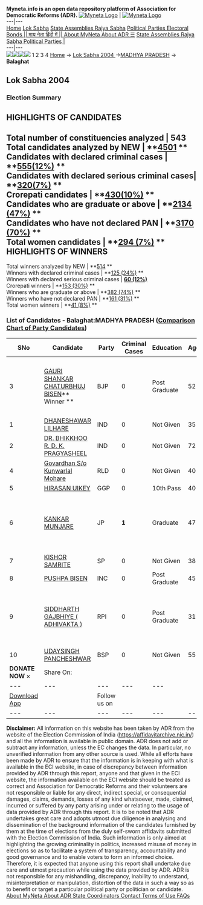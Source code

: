 **Myneta.info is an open data repository platform of Association for Democratic Reforms (ADR).**
[![Myneta Logo](https://www.myneta.info/lib/img/myneta-logo.png)](https://www.myneta.info/) | [![Myneta Logo](https://www.myneta.info/lib/img/adr-logo.png)](https://adrindia.org)  
---|---  
[Home](https://www.myneta.info/) [Lok Sabha](https://www.myneta.info/#ls "Lok Sabha") [ State Assemblies ](https://www.myneta.info/#sa "State Assemblies") [Rajya Sabha](https://www.myneta.info/#rs "Rajya Sabha") [Political Parties ](https://www.myneta.info/party "Political Parties") [ Electoral Bonds ](https://www.myneta.info/electoral_bonds "Electoral Bonds") [ || माय नेता हिंदी में || ](https://translate.google.co.in/translate?prev=hp&hl=en&js=y&u=www.myneta.info&sl=en&tl=hi&history_state0=) [ About MyNeta ](https://adrindia.org/content/about-myneta) [ About ADR ](https://adrindia.org/about-adr/who-we-are) [☰](javascript:void\(0\))
[ State Assemblies ](https://www.myneta.info/#sa "State Assemblies") [ Rajya Sabha ](https://www.myneta.info/#rs "Rajya Sabha") [ Political Parties ](https://www.myneta.info/party "Political Parties")
|   
---|---  
![](https://www.myneta.info/lib/img/banner/banner-1.png)![](https://www.myneta.info/lib/img/banner/banner-2.png)![](https://www.myneta.info/lib/img/banner/banner-3.png)![](https://www.myneta.info/lib/img/banner/banner-4.png)
1  2  3  4 
[Home](https://www.myneta.info/) → [Lok Sabha 2004 ](https://www.myneta.info/loksabha2004/)→[MADHYA PRADESH](https://www.myneta.info/loksabha2004/index.php?action=show_constituencies&state_id=12) → **Balaghat**
### 
## Lok Sabha 2004 
###  Election Summary 
HIGHLIGHTS OF CANDIDATES  
---  
Total number of constituencies analyzed |  543   
Total candidates analyzed by NEW | **[4501](https://www.myneta.info/loksabha2004/index.php?action=summary&subAction=candidates_analyzed&sort=candidate#summary) **  
Candidates with declared criminal cases | **[555(12%)](https://www.myneta.info/loksabha2004/index.php?action=summary&subAction=crime&sort=candidate#summary) **  
Candidates with declared serious criminal cases| **[320(7%)](https://www.myneta.info/loksabha2004/index.php?action=summary&subAction=serious_crime&sort=candidate#summary) **  
Crorepati candidates | **[430(10%)](https://www.myneta.info/loksabha2004/index.php?action=summary&subAction=crorepati&sort=candidate#summary) **  
Candidates who are graduate or above | **[2134 (47%)](https://www.myneta.info/loksabha2004/index.php?action=summary&subAction=education&sort=candidate#summary) **  
Candidates who have not declared PAN | **[3170 (70%)](https://www.myneta.info/loksabha2004/index.php?action=summary&subAction=without_pan&sort=candidate#summary) **  
Total women candidates | **[294 (7%)](https://www.myneta.info/loksabha2004/index.php?action=summary&subAction=women_candidate&sort=candidate#summary) **  
HIGHLIGHTS OF WINNERS  
---  
Total winners analyzed by NEW | **[514](https://www.myneta.info/loksabha2004/index.php?action=summary&subAction=winner_analyzed&sort=candidate#summary) **  
Winners with declared criminal cases | **[125 (24%)](https://www.myneta.info/loksabha2004/index.php?action=summary&subAction=winner_crime&sort=candidate#summary) **  
Winners with declared serious criminal cases | **[60 (12%)](https://www.myneta.info/loksabha2004/index.php?action=summary&subAction=winner_serious_crime&sort=candidate#summary)**  
Crorepati winners | **[153 (30%)](https://www.myneta.info/loksabha2004/index.php?action=summary&subAction=winner_crorepati&sort=candidate#summary) **  
Winners who are graduate or above | **[382 (74%)](https://www.myneta.info/loksabha2004/index.php?action=summary&subAction=winner_education&sort=candidate#summary) **  
Winners who have not declared PAN | **[161 (31%)](https://www.myneta.info/loksabha2004/index.php?action=summary&subAction=winner_without_pan&sort=candidate#summary) **  
Total women winners | **[41 (8%)](https://www.myneta.info/loksabha2004/index.php?action=summary&subAction=winner_women&sort=candidate#summary) **  
### List of Candidates - Balaghat:MADHYA PRADESH ([Comparison Chart of Party Candidates](https://www.myneta.info/loksabha2004/comparisonchart.php?constituency_id=236))
SNo | Candidate| Party| Criminal Cases| Education| Age| Total Assets| Liabilities  
---|---|---|---|---|---|---|---  
3  | [GAURI SHANKAR CHATURBHUJ BISEN](https://www.myneta.info/loksabha2004/candidate.php?candidate_id=1994)** Winner ** | BJP | 0 | Post Graduate| 52 | ![](https://myneta.info/image_v2.php?myneta_folder=loksabha2004&candidate_id=1994&col=ta) | ![](https://myneta.info/image_v2.php?myneta_folder=loksabha2004&candidate_id=1994&col=lia)  
1  | [DHANESHAWAR LILHARE](https://www.myneta.info/loksabha2004/candidate.php?candidate_id=2003) | IND | 0 | Not Given| 35 | Rs 1,15,000 ~ 1 Lacs+ | Rs 0 ~   
2  | [DR. BHIKKHOO R. D. K. PRAGYASHEEL](https://www.myneta.info/loksabha2004/candidate.php?candidate_id=1999) | IND | 0 | Not Given| 72 | Nil | Rs 0 ~   
4  | [Govardhan S/o Kunwarlal Mohare](https://www.myneta.info/loksabha2004/candidate.php?candidate_id=2001) | RLD | 0 | Not Given| 40 | Rs 3,28,800 ~ 3 Lacs+ | Rs 0 ~   
5  | [HIRASAN UIKEY](https://www.myneta.info/loksabha2004/candidate.php?candidate_id=1996) | GGP | 0 | 10th Pass| 40 | Rs 3,35,282 ~ 3 Lacs+ | Rs 0 ~   
6  | [KANKAR MUNJARE](https://www.myneta.info/loksabha2004/candidate.php?candidate_id=1995) | JP | **1** | Graduate| 47 | ![](https://myneta.info/image_v2.php?myneta_folder=loksabha2004&candidate_id=1995&col=ta) | ![](https://myneta.info/image_v2.php?myneta_folder=loksabha2004&candidate_id=1995&col=lia)  
7  | [KISHOR SAMRITE](https://www.myneta.info/loksabha2004/candidate.php?candidate_id=2000) | SP | 0 | Not Given| 38 | Rs 500 ~ 5 Hund+ | Rs 0 ~   
8  | [PUSHPA BISEN](https://www.myneta.info/loksabha2004/candidate.php?candidate_id=1997) | INC | 0 | Post Graduate| 45 | Rs 36,81,000 ~ 36 Lacs+ | Rs 1,49,100 ~ 1 Lacs+  
9  | [SIDDHARTH GAJBHIYE ( ADHIVAKTA )](https://www.myneta.info/loksabha2004/candidate.php?candidate_id=2002) | RPI | 0 | Post Graduate| 31 | ![](https://myneta.info/image_v2.php?myneta_folder=loksabha2004&candidate_id=2002&col=ta) | ![](https://myneta.info/image_v2.php?myneta_folder=loksabha2004&candidate_id=2002&col=lia)  
10  | [UDAYSINGH PANCHESHWAR](https://www.myneta.info/loksabha2004/candidate.php?candidate_id=1998) | BSP | 0 | Not Given| 55 | Rs 7,15,000 ~ 7 Lacs+ | Rs 50 ~   
|  **DONATE NOW** × |  Share On:  | [](https://api.whatsapp.com/send?text=https%3A%2F%2Fmyneta.info%2Fpunjab2022%2Findex.php%3Faction%3Dshow_constituencies%26state_id%3D19) | [](https://www.facebook.com/sharer/sharer.php?u=https%3A%2F%2Fmyneta.info%2Fpunjab2022%2Findex.php%3Faction%3Dshow_constituencies%26state_id%3D19) | [](https://twitter.com/share?url=https%3A%2F%2Fmyneta.info%2Fpunjab2022%2Findex.php%3Faction%3Dshow_constituencies%26state_id%3D19)  
---|---|---|---|---  
| [ Download App ](https://play.google.com/store/apps/details?id=com.webrosoft.myneta1&pcampaignid=pcampaignidMKT-Other-global-all-co-prtnr-py-PartBadge-Mar2515-1) | [](https://play.google.com/store/apps/details?id=com.webrosoft.myneta1&pcampaignid=pcampaignidMKT-Other-global-all-co-prtnr-py-PartBadge-Mar2515-1) |  Follow us on  | [](https://www.facebook.com/adrindia.org/) | [](https://twitter.com/adrspeaks) | [](https://groups.google.com/g/national-election-watch?hl=en&pli=1) | [](https://www.instagram.com/adrspeaks/) | [](https://www.youtube.com/user/adrspeaks) | [](https://sharechat.com/profile/adrspeaks)  
---|---|---|---|---|---|---|---|---  
**Disclaimer:** All information on this website has been taken by ADR from the website of the Election Commission of India (https://affidavitarchive.nic.in/) and all the information is available in public domain. ADR does not add or subtract any information, unless the EC changes the data. In particular, no unverified information from any other source is used. While all efforts have been made by ADR to ensure that the information is in keeping with what is available in the ECI website, in case of discrepancy between information provided by ADR through this report, anyone and that given in the ECI website, the information available on the ECI website should be treated as correct and Association for Democratic Reforms and their volunteers are not responsible or liable for any direct, indirect special, or consequential damages, claims, demands, losses of any kind whatsoever, made, claimed, incurred or suffered by any party arising under or relating to the usage of data provided by ADR through this report. It is to be noted that ADR undertakes great care and adopts utmost due diligence in analysing and dissemination of the background information of the candidates furnished by them at the time of elections from the duly self-sworn affidavits submitted with the Election Commission of India. Such information is only aimed at highlighting the growing criminality in politics, increased misuse of money in elections so as to facilitate a system of transparency, accountability and good governance and to enable voters to form an informed choice. Therefore, it is expected that anyone using this report shall undertake due care and utmost precaution while using the data provided by ADR. ADR is not responsible for any mishandling, discrepancy, inability to understand, misinterpretation or manipulation, distortion of the data in such a way so as to benefit or target a particular political party or politician or candidate. 
[ About MyNeta ](https://adrindia.org/content/about-myneta) [ About ADR ](https://adrindia.org/about-adr/who-we-are) [ State Coordinators ](https://adrindia.org/about-adr/state-coordinators) [ Contact ](https://adrindia.org/contact-us) [ Terms of Use ](https://adrindia.org/content/adr-terms-use) [ FAQs ](https://adrindia.org/content/faqs)
